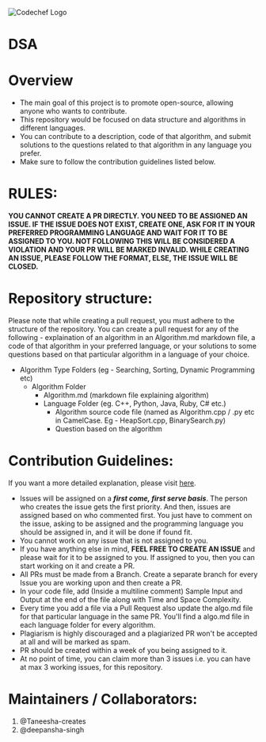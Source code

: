 ![Codechef Logo](https://user-images.githubusercontent.com/77433608/136649361-89697879-7105-44d2-83cc-5af4eb1e6f40.png)
# DSA

# Overview 
* The main goal of this project is to promote open-source, allowing anyone who wants to contribute.
* This repository would be focused on data structure and algorithms in different languages.
* You can contribute to a description, code of that algorithm, and submit solutions to the questions related to that algorithm in any language you prefer.
* Make sure to follow the contribution guidelines listed below.

# RULES:

**YOU CANNOT CREATE A PR DIRECTLY. YOU NEED TO BE ASSIGNED AN ISSUE. IF THE ISSUE DOES NOT EXIST, CREATE ONE, ASK FOR IT IN YOUR PREFERRED PROGRAMMING LANGUAGE AND WAIT FOR IT TO BE ASSIGNED TO YOU. NOT FOLLOWING THIS WILL BE CONSIDERED A VIOLATION AND YOUR PR WILL BE MARKED INVALID. WHILE CREATING AN ISSUE, PLEASE FOLLOW THE FORMAT, ELSE, THE ISSUE WILL BE CLOSED.**

# Repository structure:
Please note that while creating a pull request, you must adhere to the structure of the repository. You can create a pull request for any of the following - explaination of an algorithm in an Algorithm.md markdown file, a code of that algorithm in your preferred language, or your solutions to some questions based on that particular algorithm in a language of your choice. 
- Algorithm Type Folders (eg - Searching, Sorting, Dynamic Programming etc)
    - Algorithm Folder
        - Algorithm.md (markdown file explaining algorithm) 
        - Language Folder (eg. C++, Python, Java, Ruby, C# etc.)
            - Algorithm source code file (named as Algorithm.cpp / .py etc in CamelCase. Eg - HeapSort.cpp, BinarySearch.py)
            - Question based on the algorithm


# Contribution Guidelines:
If you want a more detailed explanation, please visit [here](https://github.com/CodeChefMUST/DSA/blob/main/Contribution%20guidelines.md).

* Issues will be assigned on a ***first come, first serve basis***. The person who creates the issue gets the first priority. And then, issues are assigned based on who commented first. You just have to comment on the issue, asking to be assigned and the programming language you should be assigned in, and it will be done if found fit.
* You cannot work on any issue that is not assigned to you.
* If you have anything else in mind, **FEEL FREE TO CREATE AN ISSUE** and please wait for it to be assigned to you. If assigned to you, then you can start working on it and create a PR.
* All PRs must be made from a Branch. Create a separate branch for every Issue you are working upon and then create a PR.
* In your code file, add (Inside a multiline comment) Sample Input and Output at the end of the file along with Time and Space Complexity.
* Every time you add a file via a Pull Request also update the algo.md file for that particular language in the same PR. You'll find a algo.md file in each language folder for every algorithm.
* Plagiarism is highly discouraged and a plagiarized PR won't be accepted at all and will be marked as spam.
* PR should be created within a week of you being assigned to it.
* At no point of time, you can claim more than 3 issues i.e. you can have at max 3 working issues, for this repository. 

# Maintainers / Collaborators:
1. @Taneesha-creates
2. @deepansha-singh
